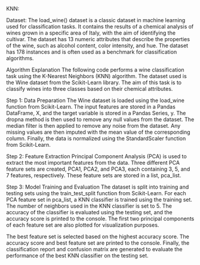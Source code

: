 KNN:

Dataset:
The load_wine() dataset is a classic dataset in machine learning used for classification tasks. It contains the results of a chemical analysis of wines grown in a specific area of Italy, with the aim of identifying the cultivar. The dataset has 13 numeric attributes that describe the properties of the wine, such as alcohol content, color intensity, and hue. The dataset has 178 instances and is often used as a benchmark for classification algorithms.


Algorithm Explanation
The following code performs a wine classification task using the K-Nearest Neighbors (KNN) algorithm. The dataset used is the Wine dataset from the Scikit-Learn library. The aim of this task is to classify wines into three classes based on their chemical attributes.

Step 1: Data Preparation
The Wine dataset is loaded using the load_wine function from Scikit-Learn. The input features are stored in a Pandas DataFrame, X, and the target variable is stored in a Pandas Series, y. The dropna method is then used to remove any null values from the dataset. The median filter is then applied to remove any noise from the dataset. Any missing values are then imputed with the mean value of the corresponding column. Finally, the data is normalized using the StandardScaler function from Scikit-Learn.

Step 2: Feature Extraction
Principal Component Analysis (PCA) is used to extract the most important features from the data. Three different PCA feature sets are created, PCA1, PCA2, and PCA3, each containing 3, 5, and 7 features, respectively. These feature sets are stored in a list, pca_list.

Step 3: Model Training and Evaluation
The dataset is split into training and testing sets using the train_test_split function from Scikit-Learn. For each PCA feature set in pca_list, a KNN classifier is trained using the training set. The number of neighbors used in the KNN classifier is set to 5. The accuracy of the classifier is evaluated using the testing set, and the accuracy score is printed to the console. The first two principal components of each feature set are also plotted for visualization purposes.

The best feature set is selected based on the highest accuracy score. The accuracy score and best feature set are printed to the console. Finally, the classification report and confusion matrix are generated to evaluate the performance of the best KNN classifier on the testing set.